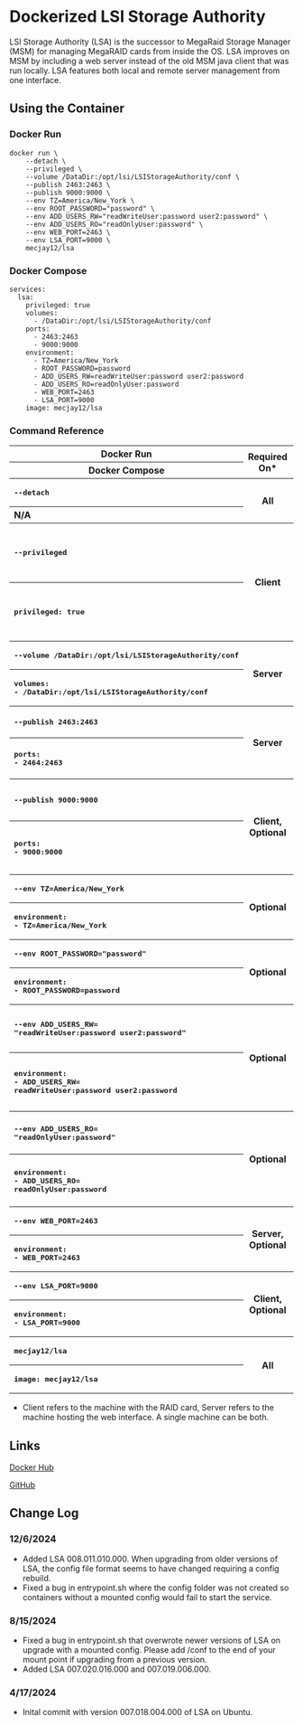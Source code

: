 # Dockerized LSI Storage Authority
LSI Storage Authority (LSA) is the successor to MegaRaid Storage Manager (MSM) for managing MegaRAID cards from inside the OS. LSA improves on MSM by including a web server instead of the old MSM java client that was run locally. LSA features both local and remote server management from one interface.

## Using the Container
### Docker Run

```
docker run \
	--detach \
	--privileged \
	--volume /DataDir:/opt/lsi/LSIStorageAuthority/conf \
	--publish 2463:2463 \
	--publish 9000:9000 \
	--env TZ=America/New_York \
	--env ROOT_PASSWORD="password" \
	--env ADD_USERS_RW="readWriteUser:password user2:password" \
	--env ADD_USERS_RO="readOnlyUser:password" \
	--env WEB_PORT=2463 \
	--env LSA_PORT=9000 \
	mecjay12/lsa
```

### Docker Compose

```
services:
  lsa:
    privileged: true
    volumes:
      - /DataDir:/opt/lsi/LSIStorageAuthority/conf
    ports:
      - 2463:2463
      - 9000:9000
    environment:
      - TZ=America/New_York
      - ROOT_PASSWORD=password
      - ADD_USERS_RW=readWriteUser:password user2:password
      - ADD_USERS_RO=readOnlyUser:password
      - WEB_PORT=2463
      - LSA_PORT=9000
    image: mecjay12/lsa
```

### Command Reference

<table>
	<thead>
		<tr>
			<th>Docker Run</th>
			<th rowspan=2>Required On*</th>
			<th rowspan=2>Effect</th>
		</tr>
		<tr>
			<th>Docker Compose</th>
		</tr>
	</thead>
	<tbody>
		<tr>
			<th align=left><pre>--detach</pre></th>
			<th rowspan=2>All</th>
			<th rowspan=2>Run the container in the background</th>
		</tr>
		<tr>
			<th align=left>N/A</th>
		</tr>
		<tr>
			<th align=left><pre>--privileged</pre></th>
			<th rowspan=2>Client</th>
			<th rowspan=2>Required on the host with the RAID card. Grants the container access to hardware PCI devices. If there is a more specific way to do this (like with --device) please let me know in a ticket.</th>
		</tr>
		<tr>
			<th align=left><pre>privileged: true</pre></th>
		</tr>
		<tr>
			<th align=left><pre>--volume /DataDir:/opt/lsi/LSIStorageAuthority/conf</pre></th>
			<th rowspan=2>Server</th>
			<th rowspan=2>Mounts the config files to make the configuration persistant.</th>
		</tr>
		<tr>
			<th align=left><pre>volumes:<br>- /DataDir:/opt/lsi/LSIStorageAuthority/conf</pre></th>
		</tr>
		<tr>
			<th align=left><pre>--publish 2463:2463</pre></th>
			<th rowspan=2>Server</th>
			<th rowspan=2>Opens the port for the web interface. The default is 2463. This should match WEB_PORT if it is set.</th>
		</tr>
		<tr>
			<th align=left><pre>ports:<br>- 2464:2463</pre></th>
		</tr>
		<tr>
			<th align=left><pre>--publish 9000:9000</pre></th>
			<th rowspan=2>Client, Optional</th>
			<th rowspan=2>Opens the port for remote management. The default port is 9000. This should match LSA_PORT on the client if it is set.</th>
		</tr>
		<tr>
			<th align=left><pre>ports:<br>- 9000:9000</pre></th>
		</tr>
		<tr>
			<th align=left><pre>--env TZ=America/New_York</pre></th>
			<th rowspan=2>Optional</th>
			<th rowspan=2>Sets timezone inside the container.</th>
		</tr>
		<tr>
			<th align=left><pre>environment:<br>- TZ=America/New_York</pre></th>
		</tr>
		<tr>
			<th align=left><pre>--env ROOT_PASSWORD="password"</pre></th>
			<th rowspan=2>Optional</th>
			<th rowspan=2>Sets the password for the root user to login to the web interface.</th>
		</tr>
		<tr>
			<th align=left><pre>environment:<br>- ROOT_PASSWORD=password</pre></th>
		</tr>
		<tr>
			<th align=left><pre>--env ADD_USERS_RW=<br>"readWriteUser:password user2:password"</pre></th>
			<th rowspan=2>Optional</th>
			<th rowspan=2>Creates additional users with read/write permission in the web interface. Users should be in username:password format with spaces between users.</th>
		</tr>
		<tr>
			<th align=left><pre>environment:<br>- ADD_USERS_RW=<br>readWriteUser:password user2:password</pre></th>
		</tr>
		<tr>
			<th align=left><pre>--env ADD_USERS_RO=<br>"readOnlyUser:password"</pre></th>
			<th rowspan=2>Optional</th>
			<th rowspan=2>Creates additional users with read-only permission in the web interface. Users should be in username:password format with spaces between users.</th>
		</tr>
		<tr>
			<th align=left><pre>environment:<br>- ADD_USERS_RO=<br>readOnlyUser:password</pre></th>
		</tr>
		<tr>
			<th align=left><pre>--env WEB_PORT=2463</pre></th>
			<th rowspan=2>Server, Optional</th>
			<th rowspan=2>Set the port for the web interface. Defaults to 2463 if not set.</th>
		</tr>
		<tr>
			<th align=left><pre>environment:<br>- WEB_PORT=2463</pre></th>
		</tr>
		<tr>
			<th align=left><pre>--env LSA_PORT=9000</pre></th>
			<th rowspan=2>Client, Optional</th>
			<th rowspan=2>Set the port for remote management. Defaults to 9000 if not set.</th>
		</tr>
		<tr>
			<th align=left><pre>environment:<br>- LSA_PORT=9000</pre></th>
		</tr>
		<tr>
			<th align=left><pre>mecjay12/lsa</pre></th>
			<th rowspan=2>All</th>
			<th rowspan=2>Pulls the latest stable version of this container.</th>
		</tr>
		<tr>
			<th align=left><pre>image: mecjay12/lsa</pre></th>
		</tr>
	</tbody>
</table>

* Client refers to the machine with the RAID card, Server refers to the machine hosting the web interface. A single machine can be both.

## Links

[Docker Hub](https://hub.docker.com/repository/docker/mecjay12/lsa/general)

[GitHub](https://github.com/MeCJay12/lsi-storage-authority/)

## Change Log

### 12/6/2024
- Added LSA 008.011.010.000. When upgrading from older versions of LSA, the config file format seems to have changed requiring a config rebuild.
- Fixed a bug in entrypoint.sh where the config folder was not created so containers without a mounted config would fail to start the service.
### 8/15/2024
- Fixed a bug in entrypoint.sh that overwrote newer versions of LSA on upgrade with a mounted config. Please add /conf to the end of your mount point if upgrading from a previous version.
- Added LSA 007.020.016.000 and 007.019.006.000.
### 4/17/2024
- Inital commit with version 007.018.004.000 of LSA on Ubuntu.
